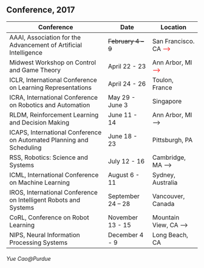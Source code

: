 ## Conference, 2017

| Conference        | Date           | Location  |
| ------------- |---------------| -----|
| AAAI, Association for the Advancement of Artificial Intelligence  | <del>February 4 – 9<del> | San Francisco. CA <font color="red"> --> </font>|
| Midwest Workshop on Control and Game Theory        |   April 22 - 23           |      Ann Arbor, MI   <font color="red"> --> </font>           |
| ICLR, International Conference on Learning Representations         |  April 24 - 26       |   Toulon, France    |
| ICRA, International Conference on Robotics and Automation      | May 29 - June 3   | Singapore |
|  RLDM, Reinforcement Learning and Decision Making   |   June 11 - 14   |  Ann Arbor, MI    -->  |
| ICAPS,  International Conference on Automated Planning and Scheduling |    June 18 - 23   |  Pittsburgh, PA  |
| RSS, Robotics: Science and Systems | July 12 - 16      |    Cambridge, MA -->|
| ICML,  International Conference on Machine Learning       | August 6 - 11        |   Sydney, Australia      |
| IROS, International Conference on Intelligent Robots and Systems |   September 24 – 28    |Vancouver, Canada    |
| CoRL, Conference on Robot Learning |November 13 - 15 | Mountain View, CA -->|
| NIPS, Neural Information Processing Systems        |December 4 - 9|  Long Beach, CA |








###### Yue Cao@Purdue
